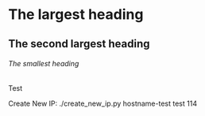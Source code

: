 # The largest heading
## The second largest heading
###### The smallest heading

Test


Create New IP:  ./create_new_ip.py hostname-test test 114

